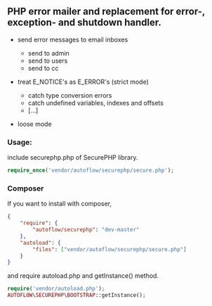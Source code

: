## PHP error mailer and replacement for error-, exception- and shutdown handler.


* send error messages to email inboxes
  - send to admin
  - send to users
  - send to cc
  
* treat E_NOTICE's as E_ERROR's (strict mode)
  - catch type conversion errors
  - catch undefined variables, indexes and offsets
  - […]
  
* loose mode


### Usage:
include securephp.php of SecurePHP library.
```php
require_once('vendor/autoflow/securephp/secure.php');
```

### Composer
If you want to install with composer,
```json
{
	"require": {
		"autoflow/securephp": "dev-master"
	},
	"autoload": {
		"files": ["vendor/autoflow/securephp/secure.php"]
	}
}
```

and require autoload.php and getInstance() method.

```php
require('vendor/autoload.php');
AUTOFLOW\SECUREPHP\BOOTSTRAP::getInstance();
```
